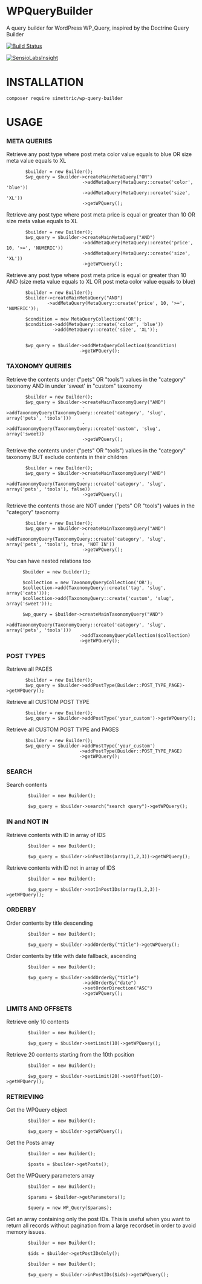 # WPQueryBuilder
A query builder for WordPress WP_Query, inspired by the Doctrine Query Builder

[![Build Status](https://travis-ci.org/Simettric/WPQueryBuilder.svg?branch=master)](https://travis-ci.org/Simettric/WPQueryBuilder)

[![SensioLabsInsight](https://insight.sensiolabs.com/projects/63480142-e1dd-40c8-ac7c-24dd82434297/big.png)](https://insight.sensiolabs.com/projects/63480142-e1dd-40c8-ac7c-24dd82434297)


INSTALLATION
=============

    composer require simettric/wp-query-builder

USAGE
=====

### META QUERIES


Retrieve any post type where post meta color value equals to blue OR size meta value equals to XL

           $builder = new Builder();
           $wp_query = $builder->createMainMetaQuery("OR")
                                ->addMetaQuery(MetaQuery::create('color', 'blue'))
                                ->addMetaQuery(MetaQuery::create('size', 'XL'))
                                ->getWPQuery();
                                
                                
Retrieve any post type where post meta price is equal or greater than 10 OR size meta value equals to XL
               
           $builder = new Builder();
           $wp_query = $builder->createMainMetaQuery("AND")
                                ->addMetaQuery(MetaQuery::create('price', 10, '>=', 'NUMERIC'))
                                ->addMetaQuery(MetaQuery::create('size', 'XL'))
                                ->getWPQuery();  
                                
                                
 Retrieve any post type where post meta price is equal or greater than 10 AND (size meta value equals to XL OR post meta color value equals to blue)                              
                                
           $builder = new Builder();
           $builder->createMainMetaQuery("AND")
                   ->addMetaQuery(MetaQuery::create('price', 10, '>=', 'NUMERIC'));
                        
           $condition = new MetaQueryCollection('OR');
           $condition->add(MetaQuery::create('color', 'blue'))
                     ->add(MetaQuery::create('size', 'XL'));
                     
                     
           $wp_query = $builder->addMetaQueryCollection($condition)
                               ->getWPQuery();  
                               
### TAXONOMY QUERIES


Retrieve the contents under ("pets" OR "tools") values in the "category" taxonomy AND in under 'sweet' in "custom" taxonomy

           $builder = new Builder();
           $wp_query = $builder->createMainTaxonomyQuery("AND")
                                ->addTaxonomyQuery(TaxonomyQuery::create('category', 'slug', array('pets', 'tools')))
                                ->addTaxonomyQuery(TaxonomyQuery::create('custom', 'slug', array('sweet))
                                ->getWPQuery();
                                
                                
Retrieve the contents under ("pets" OR "tools") values in the "category" taxonomy BUT exclude contents in their children

           $builder = new Builder();
           $wp_query = $builder->createMainTaxonomyQuery("AND")
                                ->addTaxonomyQuery(TaxonomyQuery::create('category', 'slug', array('pets', 'tools'), false))
                                ->getWPQuery();
                                
Retrieve the contents those are NOT under ("pets" OR "tools") values in the "category" taxonomy

           $builder = new Builder();
           $wp_query = $builder->createMainTaxonomyQuery("AND")
                                ->addTaxonomyQuery(TaxonomyQuery::create('category', 'slug', array('pets', 'tools'), true, 'NOT IN'))
                                ->getWPQuery();
                                
You can have nested relations too

          $builder = new Builder();
          
          $collection = new TaxonomyQueryCollection('OR');
          $collection->add(TaxonomyQuery::create('tag', 'slug', array('cats')));
          $collection->add(TaxonomyQuery::create('custom', 'slug', array('sweet')));
          
          $wp_query = $builder->createMainTaxonomyQuery("AND")
                               ->addTaxonomyQuery(TaxonomyQuery::create('category', 'slug', array('pets', 'tools')))
                               ->addTaxonomyQueryCollection($collection)
                               ->getWPQuery();     
                                                       

### POST TYPES

Retrieve all PAGES

           $builder = new Builder();
           $wp_query = $builder->addPostType(Builder::POST_TYPE_PAGE)->getWPQuery();
           
Retrieve all CUSTOM POST TYPE

           $builder = new Builder();
           $wp_query = $builder->addPostType('your_custom')->getWPQuery();
           
Retrieve all CUSTOM POST TYPE and PAGES

           $builder = new Builder();
           $wp_query = $builder->addPostType('your_custom')
                               ->addPostType(Builder::POST_TYPE_PAGE)
                               ->getWPQuery();
                               
    
### SEARCH

Search contents

            $builder = new Builder();
    
            $wp_query = $builder->search("search query")->getWPQuery();

     
### IN and NOT IN

Retrieve contents with ID in array of IDS

            $builder = new Builder();
    
            $wp_query = $builder->inPostIDs(array(1,2,3))->getWPQuery();
            
Retrieve contents with ID not in array of IDS

            $builder = new Builder();
    
            $wp_query = $builder->notInPostIDs(array(1,2,3))->getWPQuery();
      
      
### ORDERBY

Order contents by title descending

            $builder = new Builder();
    
            $wp_query = $builder->addOrderBy("title")->getWPQuery();
            
           
Order contents by title with date fallback, ascending

            $builder = new Builder();
    
            $wp_query = $builder->addOrderBy("title")
                                ->addOrderBy("date")
                                ->setOrderDirection("ASC")
                                ->getWPQuery();
                                
            
            
### LIMITS AND OFFSETS

Retrieve only 10 contents

            $builder = new Builder();
    
            $wp_query = $builder->setLimit(10)->getWPQuery();
            
           
Retrieve 20 contents starting from the 10th position

            $builder = new Builder();
    
            $wp_query = $builder->setLimit(20)->setOffset(10)->getWPQuery();

### RETRIEVING


Get the WPQuery object

            $builder = new Builder();
    
            $wp_query = $builder->getWPQuery();
            
            
Get the Posts array

            $builder = new Builder();
    
            $posts = $builder->getPosts();
            
            
Get the WPQuery parameters array

            $builder = new Builder();
    
            $params = $builder->getParameters();
            
            $query = new WP_Query($params);
            
  
Get an array containing only the post IDs. This is useful when you want to return all records without pagination from a large recordset in order to avoid memory issues.


            $builder = new Builder();
    
            $ids = $builder->getPostIDsOnly();
            
            $builder = new Builder();
            
            $wp_query = $builder->inPostIDs($ids)->getWPQuery();
